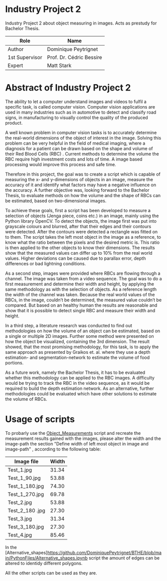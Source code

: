 # Industry Project 2
Industry Project 2 about object measuring in images. Acts as prestudy for Bachelor Thesis.

| Role   | Name         |
| ------------- | ------------- |
| Author   | Dominique Peytrignet         |
| 1st Supervisor| Prof. Dr. Cédric Bessire         |
| Expert | Matt Stark       |

# Abstract of Industry Project 2
The ability to let a computer understand images and videos to fulfil a specific task, is called computer vision. Computer vision applications are used in many industries such as in automotive to detect and classify road signs, in manufacturing to visually control the quality of the produced product.  

A well known problem in computer vision tasks is to accurately determine the real-world  dimensions of the object of interest in the image. Solving this problem can be very helpful in the field of medical imaging, where a diagnosis for a patient can be drawn based on the shape and volume of their Red Blood Cells (RBC) . Current methods to determine the volume the RBC require high investment costs and lots of time. A image based processing would improve this process and safe time. 

Therefore in this project, the goal was to create a script which is capable of measuring the x- and y-dimensions of objects in an image, measure the accuracy of it and identify what factors may have a negative influence on the accuracy. A further objective was, looking forward to the Bachelor Thesis, to evaluate methods on how the volume and the shape of RBCs can be estimated, based on two-dimensional images. 

To achieve these goals, first a script has been developed to measure a selection of objects (Jenga piece, coins etc.) in an image, mainly using the Python library OpenCV. To detect the objects, the image first was put into grayscale colours and blurred, after that their edges and their contours were detected. After the contours were detected a rectangle was fitted on to them. The script takes the left most object in the image as a reference, to know what the ratio between the pixels and the desired metric is. This ratio is then applied to the other objects to know their dimensions. The results show that the measured values can differ up to 10% from the real world values. Higher deviations can be caused due to parallax error, depth differences or bad lightning conditions. 

As a second step, images were provided where RBCs are flowing through a channel. The image was taken from a video sequence. The goal was to do a first measurement and determine their width and height, by applying the same methodology as with the selection of objects. As a reference length the width of the channel was taken. Because the real world values of the RBCs, in the image, couldn’t be determined, the measured value couldn’t be compared. But based on an healthy human the results are reasonable and show that it is possible to detect single RBC and measure their width and height. 

In a third step, a literature research was conducted to find out methodologies on how the volume of an object can be estimated, based on a single or multiple 2D images. Further some method were presented on how the object be visualized, containing the 3rd dimension. The result showed, that the most promising methodology, for this task, is to apply the same approach as presented by Graikos et. al. where they use a depth estimation- and segmentation-network to estimate the volume of food portions. 

As a future work, namely the Bachelor Thesis, it has to be evaluated whether this methodology can be applied to the RBC images. A difficulty would be trying to track the RBC in the video sequence, as it would be required to build the depth estimation network. As an alternative, further methodologies could be evaluated which have other solutions to estimate the volume of RBCs.

# Usage of scripts
To probarly use the [Object_Measurements](https://github.com/DominiquePeytrignet/BTHE/blob/main/PythonFiles/Object_Measurements.ipynb) script and recreate the measurement results gained with the images, please alter the width and the image-path the section "Define width of left most object in image and image-path" , according to the following table:

| Image file    | Width         |
| ------------- | ------------- |
| Test_1.jpg   | 31.34         |
| Test_1_90.jpg| 53.88         |
| Test_1_180.jpg| 74.30        |
| Test_1_270.jpg| 69.78 |
| Test_2.jpg   | 53.88         |
| Test_2_180  .jpg  | 27.30 |
| Test_3.jpg   | 31.34         |
| Test_3_180.jpg  | 27.30 |
| Test_4.jpg   | 85.46         |


In the [Alternative_shapes]https://github.com/DominiquePeytrignet/BTHE/blob/main/PythonFiles/Alternative_shapes.ipynb script the amount of edges can be altered to identidy different polygons. 

All the other scripts can be used as they are. 
